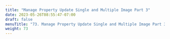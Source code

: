 ```yaml
---
title: "Manage Property Update Single and Multiple Image Part 3"
date: 2023-05-26T08:55:47-07:00
draft: false
menuTitle: "73. Manage Property Update Single and Multiple Image Part 3"
weight: 73
---
```


